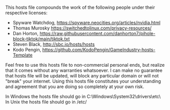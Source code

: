 This hosts file compounds the work of the following people under their respective licenses:
- Spyware Watchdog, https://spyware.neocities.org/articles/nvidia.html
- Thomas Murosky https://switchedtolinux.com/privacy-resources/
- Dan Horton, https://raw.githubusercontent.com/danhorton7/pihole-block-tiktok/main/tiktok.txt
- Steven Black, http://sbc.io/hosts/hosts
- Kodo Pengin, https://github.com/KodoPengin/GameIndustry-hosts-Template

Feel free to use this hosts file to non-commercial personal ends, but realize that it comes without any warranties whatsoever.
I can make no guarantee that hosts file will be updated, will block any particular domain or will not "break" your internet. 
Using this hosts file constitutes your understanding and agreement that you are doing so completely at your own risk.

In Windows the hosts file should go in C:\Windows\System32\drivers\etc\  \
In Unix the hosts file should go in /etc/
